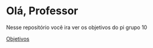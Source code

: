 # Olá, Professor
 <p>Nesse repositório você ira ver os objetivos do pi grupo 10</p>
 <a href="Teoria/index.html" target="_self">Objetivos</a>

